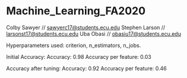 # Machine_Learning_FA2020

Colby Sawyer // sawyerc17@students.ecu.edu
Stephen Larson // larsonst17@students.ecu.edu
Uba Obasi // obasiu17@students.ecu.edu

Hyperparameters used: criterion, n_estimators, n_jobs.

Initial Accuracy:
Accuracy: 0.98
Accuracy per feature: 0.03

Accuracy after tuning:
Accuracy: 0.92
Accuracy per feature: 0.46
